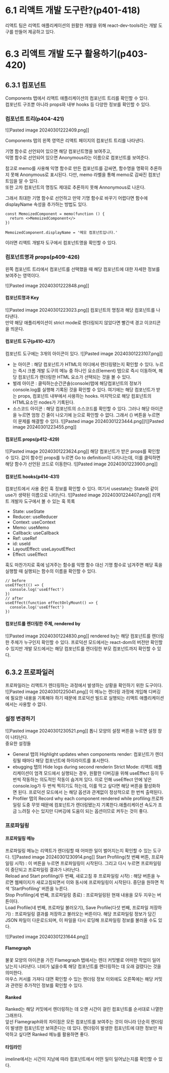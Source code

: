 # 6.1 리액트 개발 도구란?(p401-418)

리액트 팀은 리액트 애플리케이션의 원활한 개발을 위해 react-dev-tools라는 개발 도구를 만들어 제공하고 있다.


# 6.3 리액트 개발 도구 활용하기(p403-420)

## 6.3.1 컴포넌트

Components 탭에서 리액트 애플리케이션의 컴포넌트 트리를 확인할 수 있다.  
컴포넌트 구조뿐 아니라 props와 내부 hooks 등 다양한 정보를 확인할 수 있다.


### 컴포넌트 트리(p404-421)
![[Pasted image 20240301222409.png]]

Components 탭의 왼쪽 영역은 리액트 페이지의 컴포넌트 트리를 나타낸다.

기명 함수로 선언되어 있으면 해당 컴포넌트명을 보여주고,  
익명 함수로 선언되어 있으면 Anonymous라는 이름으로 컴포넌트를 보여준다.  

참고로 memo를 사용해 익명 함수로 만든 컴포넌트를 감싸면, 함수명을 명확히 추론하지 못해 Anonymous로 표시된다. 다만, memo 라벨을 통해 memo로 감싸진 컴포넌트임을 알 수 있다.  
또한 고차 컴포넌트의 명칭도 제대로 추론하지 못해 Annonymous로 나온다.

그래서 최대한 기명 함수로 선언하고 만약 기명 함수로 바꾸기 어렵다면 함수에 displayName 속성을 추가하는 방법도 있다.
```tsx
const MemoizedComponent = memo(function () {
  return <>MemoizedComponent</>
})

MemoizedComponent.displayName = '메모 컴포넌트입니다.'
```
이러면 리액트 개발자 도구에서 컴포넌트명을 확인할 수 있다.

### 컴포넌트명과 props(p409-426)
왼쪽 컴포넌트 트리에서 컴포넌트를 선택했을 때 해당 컴포넌트에 대한 자세한 정보를 보여주는 영역이다.

![[Pasted image 20240301222848.png]]

#### 컴포넌트명과 Key
![[Pasted image 20240301223023.png]]
컴포넌트의 명칭과 해당 컴포넌트를 나타낸다.  
만약 해당 애플리케이션이 strict mode로 렌더링되지 않았다면 빨간색 경고 이코티콘을 띄운다.

#### 컴포넌트 도구(p410-427)
컴포넌트 도구에는 3개의 아이콘이 있다.
![[Pasted image 20240301223107.png]]
- 눈 아이콘 : 해당 컴포넌트가 HTML의 어디에서 렌더링됐는지 확인할 수 있다. 누르는 즉시 크롬 개발 도구의 메뉴 중 하나인 요소(Element) 탭으로 즉시 이동하며, 해당 컴포넌트가 렌더링한 HTML 요소가 선택되는 것을 볼 수 있다.
- 벌레 아이콘 : 클릭하는순간콘솔(console)탭에 해당컴포넌트의 정보가 console.log를 실행해 기록된 것을 확인할 수 있다. 여기에는 해당 컴포넌트가 받는 props, 컴포넌트 내부에서 사용하는 hooks. 마지막으로 해당 컴포넌트의 HTML요소인 nodes가 기록된다.
- 소스코드 아이콘 : 해당 컴포넌트의 소스코드를 확인할 수 있다. 그러나 해당 아이콘을 누르면 엄청 긴 줄이 나오기에 눈으로 확인할 수 없다. 그래서 {} 버튼을 누르면 이 문제를 해결할 수 있다.
![[Pasted image 20240301223444.png]]![[Pasted image 20240301223455.png]]

#### 컴포넌트 props(p412-429)
![[Pasted image 20240301223624.png]]
해당 컴포넌트가 받은 props를 확인할 수 있다.
값이 함수인 props를 누르면 Go to definition이 나타나는데, 이를 클릭하면 해당 함수가 선언된 코드로 이동한다.
![[Pasted image 20240301223900.png]]

#### 컴포넌트 hooks(p414-431)
컴포넌트에서 사용 중인 훅 정보를 확인할 수 있다. 여기서 usestate는 State와 같이 use가 생략된 이름으로 나타난다.
![[Pasted image 20240301224407.png]]
리액트 개발자 도구에서 볼 수 있는 훅 목록
- State: useState
- Reducer: useReducer
- Context: useContext
- Memo: useMemo
- Callback: useCallback
- Ref: useRef
- id: useId
- LayoutEffect: useLayoutEffect
- Effect: useEffect

훅도 마찬가지로 훅에 넘겨주는 함수를 익명 함수 대신 기명 함수로 넘겨주면 해당 혹을 실행할 때 실행되는 함수의 이름을 확인할 수 있다.
```tsx
// before
useEffect(() => {
  console.log('useEffect') 
})
// after
useEffect(function effectOnlyMount() => {
  console.log('useEffect') 
})
```

#### 컴포넌트를 렌더링한 주체, rendered by
![[Pasted image 20240301224830.png]]
rendered by는 해당 컴포넌트를 렌더링한 주체가 누구인지 확인할 수 있다. 프로덕션 모드에서는 react-dom의 버전만 확인할 수 있지만 개발 모드에서는 해당 컴포넌트를 렌더링한 부모 컴포넌트까지 확인할 수 있다.

## 6.3.2 프로파일러
프로파일러는 리액트가 렌더링하는 과정에서 발생하는 상황을 확인하기 위한 도구이다.
![[Pasted image 20240301225041.png]]
이 메뉴는 렌더링 과정에 개입해 디버깅에 필요한 내용을 기록해야 하기 때문에 프로덕션 빌드로 실행되는 리액트 애플리케이션에서는 사용할 수 없다.

### 설정 변경하기
![[Pasted image 20240301230521.png]]
톱니 모양의 설정 버튼을 누르면 설정 창이 나타난다.  
중요한 설정들
- General 탭의 Highlight updates when components render: 컴포넌트가 렌더링될 때마다 해당 컴포넌트에 하이라이트를 표시한다.
- ebugging 탭의 Hide logs during second renderin Strict Mode: 리액트 애플리케이션이 엄격 모드에서 실행되는 경우, 원활한 디버깅을 위해 useEffect 등이 두 번씩 작동하는 의도적인 작동이 숨겨져 있다. 이로 인해 useEffect 안에 넣은 console.log가 두 번씩 찍히기도 하는데, 이를 막고 싶다면 해당 버튼을 활성화하면 된다. 프로덕션 모드에서 는 해당 옵션과 관계없이 정상적으로 한 번씩 출력된다.
- Profiler 탭의 Record why each component rendered while profiling:프로파일링 도중 무엇 때문에 컴포넌트가 렌더링됐는지 기록한다.애플리케이션 속도가 조금 느려질 수는 있지만 디버깅에 도움이 되는 옵션이므로 켜두는 것이 좋다.

### 프로파일링
#### 프로파일링 메뉴
프로파일링 메뉴는 리액트가 렌더링할 때 어떠한 일이 벌어지는지 확인할 수 있는 도구다.
![[Pasted image 20240301230914.png]]
Start Profiling(첫 번째 버튼, 프로파일링 시작) : 이 버튼을 누르면 프로파일링이 시작된다. 그리고 다시 누르면 프로파일링이 중단되고 프로파일링 결과가 나타난다.  
Reload and Start profiling(두 번째, 새로고침 후 프로파일링 시작) : 해당 버튼을 누르면 웹페이지가 새로고침되면서 이와 동시에 프로파일링이 시작된다. 중단을 원하면 적색 'StartProfiling' 버튼을 누른다.  
Stop Profiling(세 번째, 프로파일링 종료) : 프로파일링된 현재 내용을 모두 지우는 버튼이다.  
Load Profile(네 번째, 프로파일 불러오기), Save Profile(다섯 번째, 프로파일 저장하기) :  프로파일링 결과를 저장하고 불러오는 버튼이다. 해당 프로파일링 정보가 담긴 JSON 파일이 다운로드되며, 이 파일을 다시 로딩해 프로파일링 정보를 불러올 수도 있다.  

![[Pasted image 20240301231644.png]]
#### Flamegraph
불꽃 모양의 아이콘을 가진 Flamegraph 탭에서는 렌더 커밋별로 어떠한 작업이 일어났는지 나타낸다. 너비가 넓을수록 해당 컴포넌트를 렌더링하는 데 오래 걸렸다는 것을 의미한다.   
마우스 커서를 가져다 대면 확인할 수 있는 렌더링 정보 이외에도 오른쪽에는 해당 커밋과 관련된 추가적인 정보를 확인할 수 있다.  

#### Ranked
Ranked는 해당 커밋에서 렌더링하는 데 오랜 시간이 걸린 컴포넌트를 순서대로 나열한 그래프다.  
앞선 Flamegraph와의 차이점은 모든 컴포넌트를 보여주는 것이 아니라 단순히 렌더링이 발생한 컴포넌트만 보여준다는 데 있다. 렌더링이 발생한 컴포넌트에 대한 정보만 파악하고 싶다면 Ranked 메뉴를 활용하면 좋다.  

#### 타임라인
imeline에서는 시간이 지남에 따라 컴포넌트에서 어떤 일이 일어났는지를 확인할 수 있다.